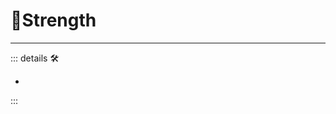 # 🔷<soma>Strength</soma>

---

<!-- =================================================== -->
<!-- =================================================== -->
<!-- =================================================== -->
<!-- =================================================== -->
<!-- =================================================== -->
::: details 🛠

-

:::

